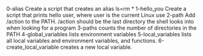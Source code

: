 0-alias Create a script that creates an alias ls=rm *
1-hello_you Create a script that prints hello user, where user is the current Linux use
2-path Add /action to the PATH. /action should be the last directory the shell looks into when looking for a program
3-paths counts the number of directories in the PATH
4-global_variables lists environment variables
5-local_variables lists all local variables and environment variables, and functions.
6-create_local_variable  creates a new local variable.
